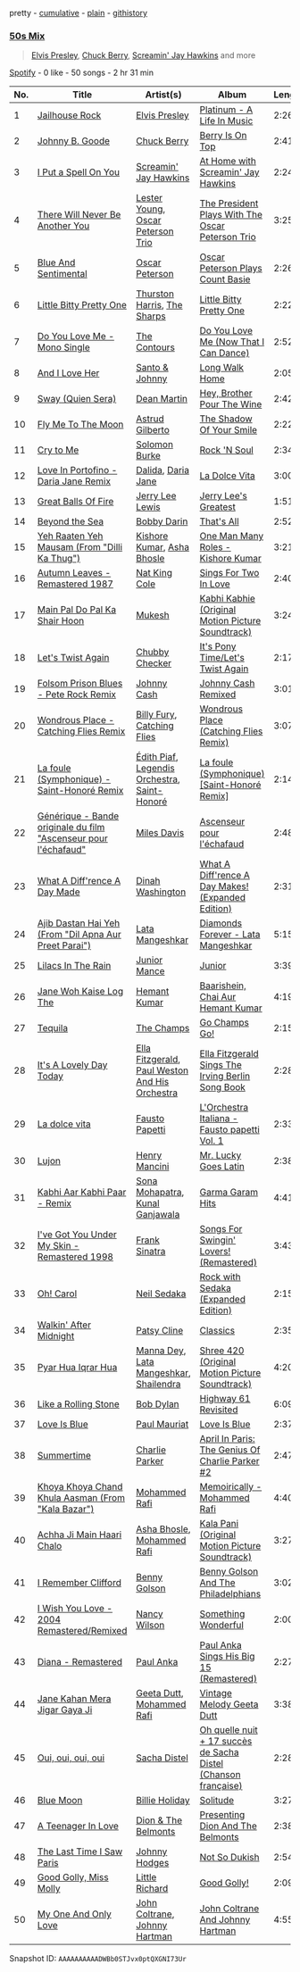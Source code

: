 pretty - [cumulative](/playlists/cumulative/37i9dQZF1EQqMLgxRRiCOd.md) - [plain](/playlists/plain/37i9dQZF1EQqMLgxRRiCOd) - [githistory](https://github.githistory.xyz/mdn522/spotify-playlist-archive/blob/main/playlists/plain/37i9dQZF1EQqMLgxRRiCOd)

### [50s Mix](https://open.spotify.com/playlist/37i9dQZF1EQqMLgxRRiCOd)

> <a href=spotify:playlist:37i9dQZF1EIW89QhuusO4P>Elvis Presley</a>, <a href=spotify:playlist:37i9dQZF1EIW4VZyBwQPwU>Chuck Berry</a>, <a href=spotify:playlist:37i9dQZF1EIUXpxRKfQUCh>Screamin' Jay Hawkins</a> and more

[Spotify](https://open.spotify.com/user/spotify) - 0 like - 50 songs - 2 hr 31 min

| No. | Title | Artist(s) | Album | Length |
|---|---|---|---|---|
| 1 | [Jailhouse Rock](https://open.spotify.com/track/452KBpASS5lZLeJWX9Ixub) | [Elvis Presley](https://open.spotify.com/artist/43ZHCT0cAZBISjO8DG9PnE) | [Platinum \- A Life In Music](https://open.spotify.com/album/0gv5aiVS1WBUZOKeb7YawE) | 2:26 |
| 2 | [Johnny B\. Goode](https://open.spotify.com/track/2QfiRTz5Yc8DdShCxG1tB2) | [Chuck Berry](https://open.spotify.com/artist/293zczrfYafIItmnmM3coR) | [Berry Is On Top](https://open.spotify.com/album/6eedtCtCjibu80yOhylSGL) | 2:41 |
| 3 | [I Put a Spell On You](https://open.spotify.com/track/3sLhMSePzxSrmxluIqeoAZ) | [Screamin' Jay Hawkins](https://open.spotify.com/artist/3VBpsrUi2vV7Uj87ONHu7Z) | [At Home with Screamin' Jay Hawkins](https://open.spotify.com/album/2lKtE0pl4RtMD2bUwKzdcz) | 2:24 |
| 4 | [There Will Never Be Another You](https://open.spotify.com/track/6oSm3mBWFxJHEnjE2IqhmA) | [Lester Young](https://open.spotify.com/artist/05E3NBxNMdnrPtxF9oraJm), [Oscar Peterson Trio](https://open.spotify.com/artist/0ldU0QJm31y0d6f57R1G2A) | [The President Plays With The Oscar Peterson Trio](https://open.spotify.com/album/7JkisS9bjzaQCgJ9btGjfq) | 3:25 |
| 5 | [Blue And Sentimental](https://open.spotify.com/track/78ntGe4xyecZHg9exQWwK6) | [Oscar Peterson](https://open.spotify.com/artist/6zkX5fhrSD4tdVOmimR9wB) | [Oscar Peterson Plays Count Basie](https://open.spotify.com/album/7ETDHJ9yletBCxNx0ipr1x) | 2:26 |
| 6 | [Little Bitty Pretty One](https://open.spotify.com/track/6FMGHBZaYQY7oFS7vyZx8a) | [Thurston Harris](https://open.spotify.com/artist/61VpPyyJn2bitby8tbafzT), [The Sharps](https://open.spotify.com/artist/3rFDVPRm6uqGHyxOr7glbG) | [Little Bitty Pretty One](https://open.spotify.com/album/4nYxAqSN5IKtwX1E1wJtTO) | 2:22 |
| 7 | [Do You Love Me \- Mono Single](https://open.spotify.com/track/0Omt3rVppHIlYFXNL1VWgL) | [The Contours](https://open.spotify.com/artist/2ugPdplEWBmyU6EcIzlcY1) | [Do You Love Me \(Now That I Can Dance\)](https://open.spotify.com/album/0lsPVVIQ2e9CzDZCTtQB89) | 2:52 |
| 8 | [And I Love Her](https://open.spotify.com/track/4S6IzWY08J4SZ60ATaZRxo) | [Santo & Johnny](https://open.spotify.com/artist/4hGjngc0tPOBwTgTPci3IK) | [Long Walk Home](https://open.spotify.com/album/75HikJTIqDXYlNPRmVRgxO) | 2:05 |
| 9 | [Sway \(Quien Sera\)](https://open.spotify.com/track/4nbILrYODP667b3d66ZMzI) | [Dean Martin](https://open.spotify.com/artist/49e4v89VmlDcFCMyDv9wQ9) | [Hey, Brother Pour The Wine](https://open.spotify.com/album/4FGYCziMpKskiKoujCTMj8) | 2:42 |
| 10 | [Fly Me To The Moon](https://open.spotify.com/track/7ilc2TB1RZXbQJyFs5qCiC) | [Astrud Gilberto](https://open.spotify.com/artist/5rX2c1zow6hCph8PnnU3kF) | [The Shadow Of Your Smile](https://open.spotify.com/album/37xKx9ymHBSgYX02zZhwb9) | 2:22 |
| 11 | [Cry to Me](https://open.spotify.com/track/0sDeU2murnLh4yVHQ5IV70) | [Solomon Burke](https://open.spotify.com/artist/4nts0oxMT67lVUoi5Kjxrb) | [Rock 'N Soul](https://open.spotify.com/album/152R8N9N0ACnWPNOBIO4M8) | 2:34 |
| 12 | [Love In Portofino \- Daria Jane Remix](https://open.spotify.com/track/0hITkM1qHLt9mZxcizBioh) | [Dalida](https://open.spotify.com/artist/04aQfpx1U1WQEJkrvGs4ig), [Daria Jane](https://open.spotify.com/artist/0an5CtEF4YIETPkIYzttej) | [La Dolce Vita](https://open.spotify.com/album/10N0nSiM8LZef2NvQYBomR) | 3:00 |
| 13 | [Great Balls Of Fire](https://open.spotify.com/track/64VP3skE86iTvdOlbzuIcO) | [Jerry Lee Lewis](https://open.spotify.com/artist/2zyz0VJqrDXeFDIyrfVXSo) | [Jerry Lee's Greatest](https://open.spotify.com/album/02FCCye8QsWyjHwedg9Quj) | 1:51 |
| 14 | [Beyond the Sea](https://open.spotify.com/track/3KzgdYUlqV6TOG7JCmx2Wg) | [Bobby Darin](https://open.spotify.com/artist/0EodhzA6yW1bIdD5B4tcmJ) | [That's All](https://open.spotify.com/album/5MsJK0kqiYIJDmd3cjkGMn) | 2:52 |
| 15 | [Yeh Raaten Yeh Mausam \(From "Dilli Ka Thug"\)](https://open.spotify.com/track/1lq55yqSIDg3ZzDHai2Eot) | [Kishore Kumar](https://open.spotify.com/artist/0GF4shudTAFv8ak9eWdd4Y), [Asha Bhosle](https://open.spotify.com/artist/5as8A4G47Ohu9NSWs3Je8U) | [One Man Many Roles \- Kishore Kumar](https://open.spotify.com/album/7hJJJsU0AS5dMOdyxDfUhQ) | 3:21 |
| 16 | [Autumn Leaves \- Remastered 1987](https://open.spotify.com/track/3AgqQbQWYLGsemeBHk1U1d) | [Nat King Cole](https://open.spotify.com/artist/7v4imS0moSyGdXyLgVTIV7) | [Sings For Two In Love](https://open.spotify.com/album/1evRgENnDDNYH6KPjIFdQi) | 2:40 |
| 17 | [Main Pal Do Pal Ka Shair Hoon](https://open.spotify.com/track/3P30d9Ayuy7IW88RvAvFMl) | [Mukesh](https://open.spotify.com/artist/4etv0ut4ws0GbXBtolzf5e) | [Kabhi Kabhie \(Original Motion Picture Soundtrack\)](https://open.spotify.com/album/4PAxacBYgofqgtorH5y3BA) | 3:24 |
| 18 | [Let's Twist Again](https://open.spotify.com/track/1INWPr855fwWdAOeecbu0W) | [Chubby Checker](https://open.spotify.com/artist/7qQJQ3YtcGlqaLg5tcypN2) | [It's Pony Time/Let's Twist Again](https://open.spotify.com/album/4btfmKwgAHFtN7BQUSHta0) | 2:17 |
| 19 | [Folsom Prison Blues \- Pete Rock Remix](https://open.spotify.com/track/3Nmna3MRqP6OfN3zaSjMBg) | [Johnny Cash](https://open.spotify.com/artist/6kACVPfCOnqzgfEF5ryl0x) | [Johnny Cash Remixed](https://open.spotify.com/album/5yh13ckUbrzMf3OOTvhwKA) | 3:01 |
| 20 | [Wondrous Place \- Catching Flies Remix](https://open.spotify.com/track/1dIBDz1QE9kGM6wMvp1R2Z) | [Billy Fury](https://open.spotify.com/artist/7rtLZcKWGV4eaZsBwSKimf), [Catching Flies](https://open.spotify.com/artist/4zAOqBfNLyWFvj1e3yvypJ) | [Wondrous Place \(Catching Flies Remix\)](https://open.spotify.com/album/2I5b06pXj0hPJm4mwOM9vb) | 3:07 |
| 21 | [La foule \(Symphonique\) \- Saint\-Honoré Remix](https://open.spotify.com/track/16VaDR0vZqWtfLVxmIpVpC) | [Édith Piaf](https://open.spotify.com/artist/1WPcVNert9hn7mHsPKDn7j), [Legendis Orchestra](https://open.spotify.com/artist/1XvxY2rMMnLfsXRW6hbpkA), [Saint\-Honoré](https://open.spotify.com/artist/1tUeLa9lQ9lUWh3tTGLxpv) | [La foule \(Symphonique\) \[Saint\-Honoré Remix\]](https://open.spotify.com/album/6e3qCubabqlAjFGGBxla5E) | 2:14 |
| 22 | [Générique \- Bande originale du film "Ascenseur pour l'échafaud"](https://open.spotify.com/track/3I1LsXYKMeWbdgJgADH8yY) | [Miles Davis](https://open.spotify.com/artist/0kbYTNQb4Pb1rPbbaF0pT4) | [Ascenseur pour l'échafaud](https://open.spotify.com/album/0aoOdlpGLfNCUFhQu7UIs2) | 2:48 |
| 23 | [What A Diff'rence A Day Made](https://open.spotify.com/track/66iKqUazBbTlAEjcZrpDkD) | [Dinah Washington](https://open.spotify.com/artist/32LHRiof0sa4taYew9i3Fa) | [What A Diff'rence A Day Makes! \(Expanded Edition\)](https://open.spotify.com/album/0w8YD8Wz1hEkwXdsAMzzFe) | 2:31 |
| 24 | [Ajib Dastan Hai Yeh \(From "Dil Apna Aur Preet Parai"\)](https://open.spotify.com/track/5VGNtow5pqQXFa0a1QAIBb) | [Lata Mangeshkar](https://open.spotify.com/artist/61JrslREXq98hurYL2hYoc) | [Diamonds Forever \- Lata Mangeshkar](https://open.spotify.com/album/7cmbUR0oPLKzrP6j6303Ad) | 5:15 |
| 25 | [Lilacs In The Rain](https://open.spotify.com/track/5LbC8JlmcUEFXXHhZ4PbQ8) | [Junior Mance](https://open.spotify.com/artist/1KTUh4AYegM2fSdac5xqPb) | [Junior](https://open.spotify.com/album/6RnF7gvqhPFRbu5raMGQgN) | 3:39 |
| 26 | [Jane Woh Kaise Log The](https://open.spotify.com/track/2grfkkXylZwnQRKeidJpwg) | [Hemant Kumar](https://open.spotify.com/artist/02Um2HIOrUdsy3wqPBZwsj) | [Baarishein, Chai Aur Hemant Kumar](https://open.spotify.com/album/0Z4dnIU8RAr8hDEb8IKhko) | 4:19 |
| 27 | [Tequila](https://open.spotify.com/track/020XZ8mDVjzbnmvjL6GKls) | [The Champs](https://open.spotify.com/artist/3yt4IVDHz0luREG9Uf9xrp) | [Go Champs Go!](https://open.spotify.com/album/56dcDUhBf8fOnveET5B61r) | 2:15 |
| 28 | [It's A Lovely Day Today](https://open.spotify.com/track/5BLr7EEgi2JdKbMbYjFXas) | [Ella Fitzgerald](https://open.spotify.com/artist/5V0MlUE1Bft0mbLlND7FJz), [Paul Weston And His Orchestra](https://open.spotify.com/artist/3EVyH5tLgdq62aXTdKfzey) | [Ella Fitzgerald Sings The Irving Berlin Song Book](https://open.spotify.com/album/2hK70fCNOlYgTg0sQMzPbj) | 2:28 |
| 29 | [La dolce vita](https://open.spotify.com/track/7ysUusUv8Pie5RGy3mLlKi) | [Fausto Papetti](https://open.spotify.com/artist/63OTxIlptWU4lh6St8Ly69) | [L'Orchestra Italiana \- Fausto papetti Vol\. 1](https://open.spotify.com/album/3wxGzxDtsOTNTbaOjZXI5Z) | 2:33 |
| 30 | [Lujon](https://open.spotify.com/track/37N37WJQvXqplFdCwkNgX3) | [Henry Mancini](https://open.spotify.com/artist/2EExdpjU4SK3xnJHO5paJf) | [Mr\. Lucky Goes Latin](https://open.spotify.com/album/5m8ncEaAhq76pfuJzGOO2h) | 2:38 |
| 31 | [Kabhi Aar Kabhi Paar \- Remix](https://open.spotify.com/track/6SFtMib6aBuD2S3vRjXbNW) | [Sona Mohapatra](https://open.spotify.com/artist/5bv6NvAYNuvd2Vq13nHdG3), [Kunal Ganjawala](https://open.spotify.com/artist/3t4P7aXVor3NxlJPZxLzOQ) | [Garma Garam Hits](https://open.spotify.com/album/2YD4VPYe7q8rNX4C9MGnqR) | 4:41 |
| 32 | [I've Got You Under My Skin \- Remastered 1998](https://open.spotify.com/track/3aEJMh1cXKEjgh52claxQp) | [Frank Sinatra](https://open.spotify.com/artist/1Mxqyy3pSjf8kZZL4QVxS0) | [Songs For Swingin' Lovers! \(Remastered\)](https://open.spotify.com/album/4kca7vXd1Wo5GE2DMafvMc) | 3:43 |
| 33 | [Oh! Carol](https://open.spotify.com/track/5zvOXJrzzUlvXwyuwZ0toZ) | [Neil Sedaka](https://open.spotify.com/artist/5N6GwJzOcOY5kv8p0NjhYL) | [Rock with Sedaka \(Expanded Edition\)](https://open.spotify.com/album/1Ue6n39wDCfKyy4IBOuPqO) | 2:15 |
| 34 | [Walkin' After Midnight](https://open.spotify.com/track/5cjU50TNypbiR1KPeX3aPj) | [Patsy Cline](https://open.spotify.com/artist/7dNsHhGeGU5MV01r06O8gK) | [Classics](https://open.spotify.com/album/3LN8LsHiTeWsmie4BTTIm5) | 2:35 |
| 35 | [Pyar Hua Iqrar Hua](https://open.spotify.com/track/5DGWQFZGGvD4U3UGyWs3vN) | [Manna Dey](https://open.spotify.com/artist/4kcoiVXIxvUoLUoHY1vJYU), [Lata Mangeshkar](https://open.spotify.com/artist/61JrslREXq98hurYL2hYoc), [Shailendra](https://open.spotify.com/artist/66fbGcYDp66VzjaYFyLg8S) | [Shree 420 \(Original Motion Picture Soundtrack\)](https://open.spotify.com/album/06IaiBtDfA82datti9r8da) | 4:20 |
| 36 | [Like a Rolling Stone](https://open.spotify.com/track/3AhXZa8sUQht0UEdBJgpGc) | [Bob Dylan](https://open.spotify.com/artist/74ASZWbe4lXaubB36ztrGX) | [Highway 61 Revisited](https://open.spotify.com/album/6YabPKtZAjxwyWbuO9p4ZD) | 6:09 |
| 37 | [Love Is Blue](https://open.spotify.com/track/1PlZt5i69FgDl45KbHlLzr) | [Paul Mauriat](https://open.spotify.com/artist/5Oj26LEf8jdgR2woWEjlhi) | [Love Is Blue](https://open.spotify.com/album/4q9ot78mrbt8U5WEhzrzZa) | 2:37 |
| 38 | [Summertime](https://open.spotify.com/track/6cU4urQRUieTBH08yKHAqj) | [Charlie Parker](https://open.spotify.com/artist/4Ww5mwS7BWYjoZTUIrMHfC) | [April In Paris: The Genius Of Charlie Parker \#2](https://open.spotify.com/album/7uifUApb0mUlqIxX5SkrVJ) | 2:47 |
| 39 | [Khoya Khoya Chand Khula Aasman \(From "Kala Bazar"\)](https://open.spotify.com/track/5wRosL0pdkKXcOT1y3ExWY) | [Mohammed Rafi](https://open.spotify.com/artist/0gXDpqwYNDODn7fB0RDN8J) | [Memoirically \- Mohammed Rafi](https://open.spotify.com/album/7EZdE0t7jl1HVelhq6OUej) | 4:40 |
| 40 | [Achha Ji Main Haari Chalo](https://open.spotify.com/track/1Bv6FBgXW3UEaEEJtBCeEo) | [Asha Bhosle](https://open.spotify.com/artist/5as8A4G47Ohu9NSWs3Je8U), [Mohammed Rafi](https://open.spotify.com/artist/0gXDpqwYNDODn7fB0RDN8J) | [Kala Pani \(Original Motion Picture Soundtrack\)](https://open.spotify.com/album/3Qqonn4043vU01UhNPS61Z) | 3:27 |
| 41 | [I Remember Clifford](https://open.spotify.com/track/4ojZuJ575GlwN2weuWDr8z) | [Benny Golson](https://open.spotify.com/artist/78NDaMzmcDKjt7mkXs7AuG) | [Benny Golson And The Philadelphians](https://open.spotify.com/album/7JqSmqGSI3bvPAh7XKBr7h) | 3:02 |
| 42 | [I Wish You Love \- 2004 Remastered/Remixed](https://open.spotify.com/track/7moJWeYfMTr7iWgSHvwF7Y) | [Nancy Wilson](https://open.spotify.com/artist/2JfVCMa3FlvQRlLT5uH9zb) | [Something Wonderful](https://open.spotify.com/album/7HtSgNU7pzv4zeMldVdHav) | 2:00 |
| 43 | [Diana \- Remastered](https://open.spotify.com/track/0hjYuU2Z9jcKvOl39oUpeE) | [Paul Anka](https://open.spotify.com/artist/7ceUfdWq2t5nbatS6ollHh) | [Paul Anka Sings His Big 15 \(Remastered\)](https://open.spotify.com/album/4avsZn38cgMEmxmGdpb4lp) | 2:27 |
| 44 | [Jane Kahan Mera Jigar Gaya Ji](https://open.spotify.com/track/1RmyH0n4XhVdxT4LXz85eS) | [Geeta Dutt](https://open.spotify.com/artist/0QsbYX8XslSSUcztc6u4pO), [Mohammed Rafi](https://open.spotify.com/artist/0gXDpqwYNDODn7fB0RDN8J) | [Vintage Melody Geeta Dutt](https://open.spotify.com/album/4btr4wzbrNnFReVs6GPxcC) | 3:38 |
| 45 | [Oui, oui, oui, oui](https://open.spotify.com/track/0mj20Nu9FV2M09PqisAbdD) | [Sacha Distel](https://open.spotify.com/artist/1si0MhutSLRlQbxiBV08tz) | [Oh quelle nuit + 17 succès de Sacha Distel \(Chanson française\)](https://open.spotify.com/album/7L0nSUsf4eVG6HDpbN4Ye4) | 2:28 |
| 46 | [Blue Moon](https://open.spotify.com/track/1pZn8AX1WulW8IO338hE5D) | [Billie Holiday](https://open.spotify.com/artist/1YzCsTRb22dQkh9lghPIrp) | [Solitude](https://open.spotify.com/album/4izD3SCRElbkO06i8yf4Zp) | 3:27 |
| 47 | [A Teenager In Love](https://open.spotify.com/track/0QGwOFQChzflLAmPq5NwKo) | [Dion & The Belmonts](https://open.spotify.com/artist/2loYllWFfoWpoxC5YrJKc4) | [Presenting Dion And The Belmonts](https://open.spotify.com/album/6z1hD32vUCvJZVjVZMv7el) | 2:38 |
| 48 | [The Last Time I Saw Paris](https://open.spotify.com/track/1CgkKs5fgX1BiYyYZ6ZzZE) | [Johnny Hodges](https://open.spotify.com/artist/7lRFrrINQTY35g8hq0kXY5) | [Not So Dukish](https://open.spotify.com/album/3oeavlFnbsS7L17R8Irxyv) | 2:54 |
| 49 | [Good Golly, Miss Molly](https://open.spotify.com/track/0ZvgXNstN4o2ZXPomtBYVp) | [Little Richard](https://open.spotify.com/artist/4xls23Ye9WR9yy3yYMpAMm) | [Good Golly!](https://open.spotify.com/album/18VnWTsdEcofimkOHcWBAu) | 2:09 |
| 50 | [My One And Only Love](https://open.spotify.com/track/0uPkCpuoERqrkBL06Art50) | [John Coltrane](https://open.spotify.com/artist/2hGh5VOeeqimQFxqXvfCUf), [Johnny Hartman](https://open.spotify.com/artist/7qVvIFc9DktkAc0HKzRhNo) | [John Coltrane And Johnny Hartman](https://open.spotify.com/album/5e3mq4TT4RLn4VXfgKV6MU) | 4:55 |

Snapshot ID: `AAAAAAAAAADWBb0STJvx0ptQXGNI73Ur`
